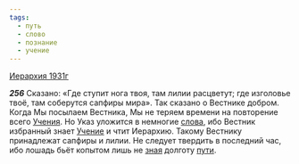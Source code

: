 ```yaml
---
tags:
  - путь
  - слово
  - познание
  - учение
---
```


[Иерархия 1931г](https://127.0.0.1:4002/agni/1931)

___256___
Сказано: «Где ступит нога твоя, там лилии расцветут; где изголовье твоё, там соберутся сапфиры мира». Так сказано о Вестнике добром. Когда Мы посылаем Вестника, Мы не теряем времени на повторение всего [Учения](../../../tags/#учение). Но Указ уложится в немногие [слова](../../../tags/#слово), ибо Вестник избранный знает [Учение](../../../tags/#учение) и чтит Иерархию. Такому Вестнику принадлежат сапфиры и лилии. Не следует твердить в последний час, ибо лошадь бьёт копытом лишь не [зная](../../../tags/#познание) долготу [пути](../../../tags/#путь).   

